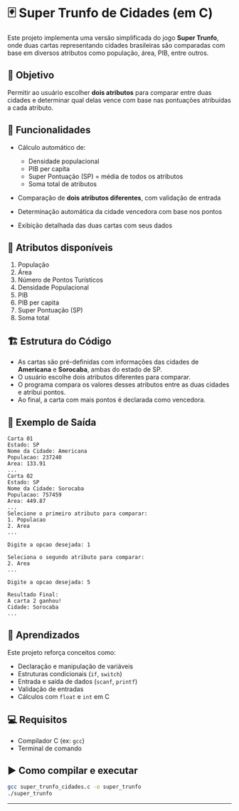 # 🃏 Super Trunfo de Cidades (em C)

Este projeto implementa uma versão simplificada do jogo **Super Trunfo**, onde duas cartas representando cidades brasileiras são comparadas com base em diversos atributos como população, área, PIB, entre outros.

## 📌 Objetivo

Permitir ao usuário escolher **dois atributos** para comparar entre duas cidades e determinar qual delas vence com base nas pontuações atribuídas a cada atributo.

## 🚀 Funcionalidades

* Cálculo automático de:

  * Densidade populacional
  * PIB per capita
  * Super Pontuação (SP) = média de todos os atributos
  * Soma total de atributos
* Comparação de **dois atributos diferentes**, com validação de entrada
* Determinação automática da cidade vencedora com base nos pontos
* Exibição detalhada das duas cartas com seus dados

## 📄 Atributos disponíveis

1. População
2. Área
3. Número de Pontos Turísticos
4. Densidade Populacional
5. PIB
6. PIB per capita
7. Super Pontuação (SP)
8. Soma total

## 🏗️ Estrutura do Código

* As cartas são pré-definidas com informações das cidades de **Americana** e **Sorocaba**, ambas do estado de SP.
* O usuário escolhe dois atributos diferentes para comparar.
* O programa compara os valores desses atributos entre as duas cidades e atribui pontos.
* Ao final, a carta com mais pontos é declarada como vencedora.

## 🧮 Exemplo de Saída

```
Carta 01
Estado: SP
Nome da Cidade: Americana
Populacao: 237240
Area: 133.91
...
Carta 02
Estado: SP
Nome da Cidade: Sorocaba
Populacao: 757459
Area: 449.87
...
Selecione o primeiro atributo para comparar:
1. Populacao
2. Area
...

Digite a opcao desejada: 1

Seleciona o segundo atributo para comparar:
2. Area
...

Digite a opcao desejada: 5

Resultado Final:
A carta 2 ganhou!
Cidade: Sorocaba
...
```

## 🧠 Aprendizados

Este projeto reforça conceitos como:

* Declaração e manipulação de variáveis
* Estruturas condicionais (`if`, `switch`)
* Entrada e saída de dados (`scanf`, `printf`)
* Validação de entradas
* Cálculos com `float` e `int` em C

## 💻 Requisitos

* Compilador C (ex: `gcc`)
* Terminal de comando

## ▶️ Como compilar e executar

```bash
gcc super_trunfo_cidades.c -o super_trunfo
./super_trunfo
```

---
